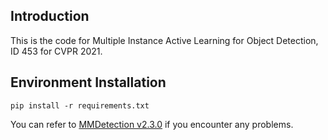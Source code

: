 ## Introduction

This is the code for Multiple Instance Active Learning for Object Detection, ID 453 for CVPR 2021.

## Environment Installation
```
pip install -r requirements.txt
```
You can refer to [MMDetection v2.3.0](https://github.com/open-mmlab/mmdetection/tree/v2.3.0) if you encounter any problems.
